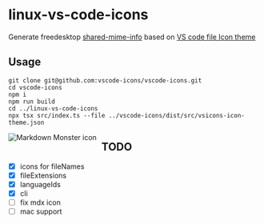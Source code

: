 # linux-vs-code-icons

Generate freedesktop [shared-mime-info](https://freedesktop.org/wiki/Specifications/shared-mime-info-spec/) based on [VS code file Icon theme](https://code.visualstudio.com/api/extension-guides/file-icon-theme) 

## Usage


```shell
git clone git@github.com:vscode-icons/vscode-icons.git
cd vscode-icons
npm i
npm run build
cd ../linux-vs-code-icons
npx tsx src/index.ts --file ../vscode-icons/dist/src/vsicons-icon-theme.json
```

<img src="https://user-images.githubusercontent.com/11459840/239712539-31ed3a36-570a-4995-9460-a95259666fd2.png"
     alt="Markdown Monster icon"
     style="float: left; margin-right: 10px;" />


## TODO

- [x] icons for fileNames
- [x] fileExtensions
- [x] languageIds
- [x] cli
- [ ] fix mdx icon
- [ ] mac support
